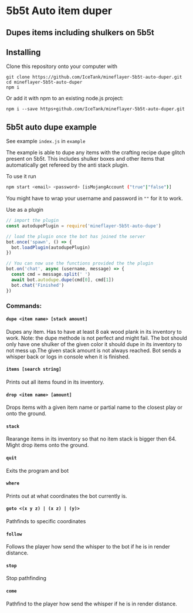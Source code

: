 # 5b5t Auto item duper

## Dupes items including shulkers on 5b5t

## Installing
Clone this repository onto your computer with
```text
git clone https://github.com/IceTank/mineflayer-5b5t-auto-duper.git
cd mineflayer-5b5t-auto-duper
npm i
```
Or add it with npm to an existing node.js project:
```text
npm i --save https+github.com/IceTank/mineflayer-5b5t-auto-duper.git
```

## 5b5t auto dupe example
See example `index.js` in `example`

The example is able to dupe any items with the crafting recipe dupe glitch present on 5b5t. This includes shulker boxes and other items that automatically get refereed by the anti stack plugin.

To use it run 
```bash
npm start <email> <password> [isMojangAccount ("true"|"false")]
```
You might have to wrap your username and password in `""` for it to work.

Use as a plugin
```javascript
// import the plugin
const autodupePlugin = require('mineflayer-5b5t-auto-dupe')

// load the plugin once the bot has joined the server
bot.once('spawn', () => {
  bot.loadPlugin(autodupePlugin)
})

// You can now use the functions provided the the plugin
bot.on('chat', async (username, message) => {
  const cmd = message.split(' ')
  await bot.autodupe.dupe(cmd[0], cmd[1])
  bot.chat('Finished')
})
```

### Commands:

#### `dupe <item name> [stack amount]` 
Dupes any item. Has to have at least 8 oak wood plank in its inventory to work. Note: the dupe methode is not perfect and might fail. The bot should only have one shulker of the given color it should dupe in its inventory to not mess up.The given stack amount is not always reached. Bot sends a whisper back or logs in console when it is finished.  

#### `items [search string]`
Prints out all items found in its inventory.

#### `drop <item name> [amount]`
Drops items with a given item name or partial name to the closest play or onto the ground.

#### `stack`
Rearange items in its inventory so that no item stack is bigger then 64. Might drop items onto the ground.

#### `quit`
Exits the program and bot

#### `where`
Prints out at what coordinates the bot currently is.

#### `goto <(x y z) | (x z) | (y)>`
Pathfinds to specific coordinates

#### `follow`
Follows the player how send the whisper to the bot if he is in render distance.

#### `stop`
Stop pathfinding

#### `come`
Pathfind to the player how send the whisper if he is in render distance.
